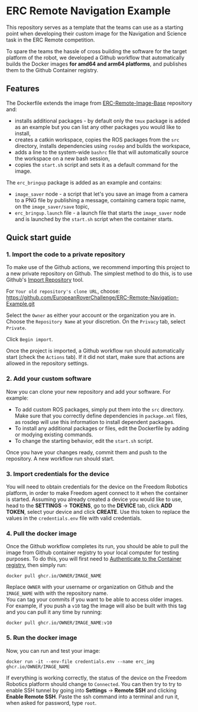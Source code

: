 # ERC Remote Navigation Example
This repository serves as a template that the teams can use as a starting point when developing their custom image for the Navigation and Science task in the ERC Remote competition.

To spare the teams the hassle of cross building the software for the target platform of the robot, we developed a Github workflow that automatically builds the Docker images **for amd64 and arm64 platforms**, and publishes them to the Github Container registry.

## Features
The Dockerfile extends the image from [ERC-Remote-Image-Base](https://github.com/EuropeanRoverChallenge/ERC-Remote-Image-Base) repository and:
 - installs additional packages - by default only the `tmux` package is added as an example but you can list any other packages you would like to install,
 - creates a catkin workspace, copies the ROS packages from the `src` directory, installs dependencies using `rosdep` and builds the workspace,
 - adds a line to the system-wide `bashrc` file that will automatically source the workspace on a new bash session,
 - copies the `start.sh` script and sets it as a default command for the image.

The `erc_bringup` package is added as an example and contains:
 - `image_saver` node - a script that let's you save an image from a camera to a PNG file by publishing a message, containing camera topic name, on the `image_saver/save` topic,
 - `erc_bringup.launch` file - a launch file that starts the `image_saver` node and is launched by the `start.sh` script when the container starts.

## Quick start guide
### 1. Import the code to a private repository
To make use of the Github actions, we recommend importing this project to a new private repository on Github. The simplest method to do this, is to use Github's [Import Repository](https://github.com/new/import) tool. 

For `Your old repository's clone URL`, choose: \
https://github.com/EuropeanRoverChallenge/ERC-Remote-Navigation-Example.git

Select the `Owner` as either your account or the organization you are in. \
Choose the `Repository Name` at your discretion.
On the `Privacy` tab, select `Private`.

Click `Begin import`.

Once the project is imported, a Github workflow run should automatically start (check the `Actions` tab). If it did not start, make sure that actions are allowed in the repository settings.

### 2. Add your custom software
Now you can clone your new repository and add your software. For example: 
 - To add custom ROS packages, simply put them into the `src` directory. Make sure that you correctly define dependencies in `package.xml` files, as rosdep will use this information to install dependent packages.
 - To install any additional packages or files, edit the Dockerfile by adding or modying existing commands.
 - To change the starting behavior, edit the `start.sh` script.

Once you have your changes ready, commit them and push to the repository. A new workflow run should start.

### 3. Import credentials for the device
You will need to obtain credentials for the device on the Freedom Robotics platform, in order to make Freedom agent connect to it when the container is started. Assuming you already created a device you would like to use, head to the **SETTINGS** -> **TOKENS**, go to the **DEVICE** tab, click **ADD TOKEN**, select your device and click **CREATE**. Use this token to replace the values in the `credentials.env` file with valid credentials. 

### 4. Pull the docker image
Once the Github workflow completes its run, you should be able to pull the image from Github container registry to your local computer for testing purposes. To do this, you will first need to [Authenticate to the Container registry](https://docs.github.com/en/packages/working-with-a-github-packages-registry/working-with-the-container-registry#authenticating-to-the-container-registry), then simply run:
```
docker pull ghcr.io/OWNER/IMAGE_NAME
```
Replace `OWNER` with your username or organization on Github and the `IMAGE_NAME` with with the repository name. \
You can tag your commits if you want to be able to access older images. For example, if you push a `v10` tag the image will also be built with this tag and you can pull it any time by running:
```
docker pull ghcr.io/OWNER/IMAGE_NAME:v10
```

### 5. Run the docker image
Now, you can run and test your image:
```
docker run -it --env-file credentials.env --name erc_img ghcr.io/OWNER/IMAGE_NAME
```
If everything is working correctly, the status of the device on the Freedom Robotics platform should change to `Connected`. You can then try to try to enable SSH tunnel by going into **Settings** -> **Remote SSH** and clicking **Enable Remote SSH**. Paste the ssh command into a terminal and run it, when asked for password, type `root`.
